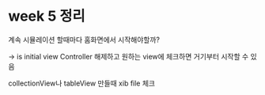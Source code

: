 #  week 5 정리

계속 시뮬레이션 할때마다 홈화면에서 시작해야할까?

→ is initial view Controller 해제하고 원하는 view에 체크하면 거기부터 시작할 수 있음

collectionView나 tableView 만들때 xib file 체크

